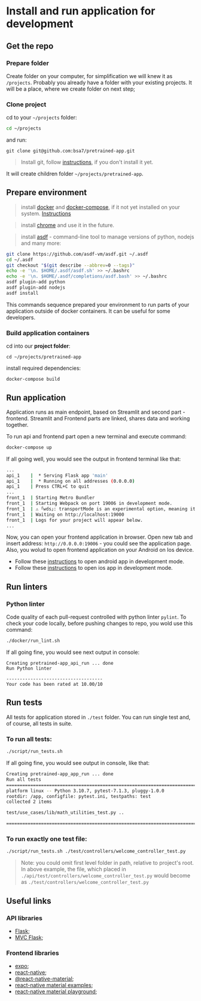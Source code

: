 # Install and run application for development

## Get the repo

### Prepare folder
Create folder on your computer, for simplification we will knew it as `/projects`. Probably you already have a folder with your existing projects. It will be a place, where we create folder on next step;

### Clone project
cd to your `~/projects` folder:
```bash
cd ~/projects
```

and run:
```
git clone git@github.com:bsa7/pretrained-app.git
```

> Install git, follow [instructions](https://www.atlassian.com/git/tutorials/install-git), if you don't install it yet.

It will create children folder `~/projects/pretrained-app`.

## Prepare environment
> install [docker](https://docs.docker.com/engine/install/) and [docker-compose](https://docs.docker.com/compose/install/), if it not yet installed on your system. [Instructions]()

> install [chrome](https://www.google.com/chrome/) and use it in the future.

> install [asdf](https://asdf-vm.com/) - command-line tool to manage versions of python, nodejs and many more:
```bash
git clone https://github.com/asdf-vm/asdf.git ~/.asdf
cd ~/.asdf
git checkout "$(git describe --abbrev=0 --tags)"
echo -e '\n. $HOME/.asdf/asdf.sh' >> ~/.bashrc
echo -e '\n. $HOME/.asdf/completions/asdf.bash' >> ~/.bashrc
asdf plugin-add python
asdf plugin-add nodejs
asdf install
```
This commands sequence prepared your environment to run parts of your application outside of docker containers. It can be useful for some developers.

### Build application containers
cd into our **project folder**:

```
cd ~/projects/pretrained-app
```

install required dependencies:
```
docker-compose build
```

## Run application
Application runs as main endpoint, based on Streamlit and second part - frontend. Streamlit and Frontend parts are linked, shares data and working together.

To run api and frontend part open a new terminal and execute command:
```bash
docker-compose up
```
If all going well, you would see the output in frontend terminal like that:
```bash
...
api_1    |  * Serving Flask app 'main'
api_1    |  * Running on all addresses (0.0.0.0)
api_1    | Press CTRL+C to quit
...
front_1  | Starting Metro Bundler
front_1  | Starting Webpack on port 19006 in development mode.
front_1  | ⚠ ｢wds｣: transportMode is an experimental option, meaning its usage could potentially change without warning
front_1  | Waiting on http://localhost:19000
front_1  | Logs for your project will appear below.
...
```
Now, you can open your frontend application in browser. Open new tab and insert address: `http://0.0.0.0:19006` - you could see the application page.
Also, you wolud to open frontend application on your Android on Ios device.
* Follow these [instructions](./mobile-development.md#android) to open android app in development mode.
* Follow these [instructions](./mobile-development.md#ios) to open ios app in development mode.


## Run linters
### Python linter
Code quality of each pull-request controlled with python linter `pylint`.
To check your code locally, before pushing changes to repo, you wold use this command:
```bash
./docker/run_lint.sh
```
If all going fine, you would see next output in console:
```
Creating pretrained-app_api_run ... done
Run Python linter

------------------------------------
Your code has been rated at 10.00/10
```

## Run tests
All tests for application stored in `./test` folder. You can run single test and, of course, all tests in suite.

### To run all tests:
```bash
./script/run_tests.sh
```

If all going fine, you would see output in console, like that:
```bash
Creating pretrained-app_app_run ... done
Run all tests
=========================================================================== test session starts ============================================================================
platform linux -- Python 3.10.7, pytest-7.1.3, pluggy-1.0.0
rootdir: /app, configfile: pytest.ini, testpaths: test
collected 2 items

test/use_cases/lib/math_utilities_test.py ..                                                                                                                         [100%]

============================================================================ 2 passed in 0.02s =============================================================================
```
### To run exactly one test file:
```bash
./script/run_tests.sh ./test/controllers/welcome_controller_test.py
```
> Note: you could omit first level folder in path, relative to project's root. In above example, the file, which placed in `./api/test/controllers/welcome_controller_test.py` would become as `./test/controllers/welcome_controller_test.py`


## Useful links
### API libraries
* [Flask](https://flask.palletsprojects.com/en/2.2.x/);
* [MVC Flask](https://github.com/marcuxyz/mvc-flask);


### Frontend libraries
* [expo](https://docs.expo.dev/);
* [react-native](https://reactnative.dev/);
* [@react-native-material](https://www.react-native-material.com/docs/components/button);
* [react-native material examples](https://example.react-native-material.com/);
* [react-native material playground](https://snack.expo.dev/);

